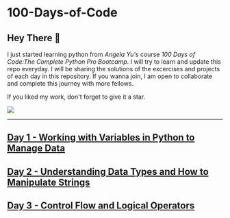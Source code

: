 # 100-Days-of-Code
## Hey There 👋
I just started learning python from *Angela Yu's* course *100 Days of Code:The Complete Python Pro Bootcamp*. I will try to learn and update this repo everyday. I will be sharing the solutions of the excercises and projects of each day in this repository. If you wanna join, I am open to collaborate and complete this journey with more fellows.

If you liked my work, don't forget to give it a star.

<img src="https://github.com/jaagrit13/100-Days-of-Code/blob/main/logo.jpg">

---
## <a href = "https://github.com/jaagrit13/100-Days-of-Code/tree/main/Day%201">Day 1 - Working with Variables in Python to Manage Data</a>
## <a href = "https://github.com/jaagrit13/100-Days-of-Code/tree/main/Day%202">Day 2 - Understanding Data Types and How to Manipulate Strings</a>
## <a href = "https://github.com/jaagrit13/100-Days-of-Code/tree/main/Day%203">Day 3 - Control Flow and Logical Operators</a>
